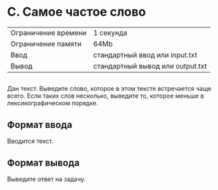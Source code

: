 <div class="problem-statement">
   <div class="header">
      <h1 class="title">C. Самое частое слово</h1>
      <table>
         <tr class="time-limit">
            <td class="property-title">Ограничение времени</td>
            <td>1&nbsp;секунда</td>
         </tr>
         <tr class="memory-limit">
            <td class="property-title">Ограничение памяти</td>
            <td>64Mb</td>
         </tr>
         <tr class="input-file">
            <td class="property-title">Ввод</td>
            <td colspan="1">стандартный ввод или input.txt</td>
         </tr>
         <tr class="output-file">
            <td class="property-title">Вывод</td>
            <td colspan="1">стандартный вывод или output.txt</td>
         </tr>
      </table>
   </div>
   <h2></h2>
   <div class="legend"><span style="">
         <p>Дан текст. Выведите слово, которое в этом тексте встречается чаще всего. Если таких слов несколько, выведите то, которое меньше
            в лексикографическом порядке.
         </p></span></div>
   <h2>Формат ввода</h2>
   <div class="input-specification"><span style="">
         <p>Вводится текст. </p></span></div>
   <h2>Формат вывода</h2>
   <div class="output-specification"><span style="">
         <p>Выведите ответ на задачу. </p></span></div>
